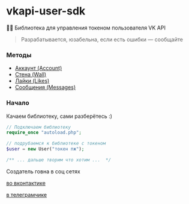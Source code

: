 # vkapi-user-sdk

🙍‍♂ Библиотека для управления токеном пользователя VK API

> Разрабатывается, юзабельна, если есть ошибки — сообщайте

### Методы
* [Аккаунт (Account)](docs/Account.md)
* [Стена (Wall)](docs/Wall.md)
* [Лайки (Likes)](docs/Likes.md)
* [Сообщения (Messages)](docs/Messages.md)

### Начало
Качаем библиотеку, сами разберётесь :)

```php
// Подключаем библиотеку
require_once "autoload.php";

// подрубаемся к библиотеке с токеном
$user = new User("токен пж");

/** ... дальше творим что хотим ...  */
```

Создатель говна в соц сетях

[во вконтактике](https://vk.com/offnikgay)

[в телеграмчике](https://t.me/vyxel)